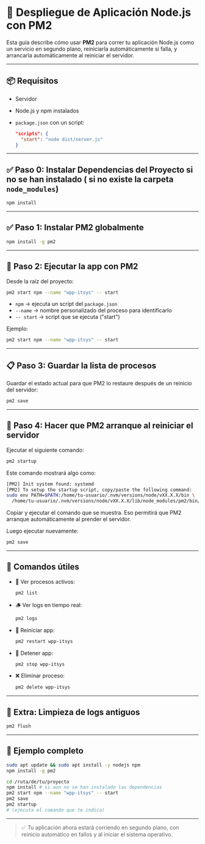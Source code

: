 
# 📘 Despliegue de Aplicación Node.js con PM2

Esta guía describe cómo usar **PM2** para correr tu aplicación Node.js como un servicio en segundo plano, reiniciarla automáticamente si falla, y arrancarla automáticamente al reiniciar el servidor.

---

## 📦 Requisitos

- Servidor
- Node.js y npm instalados
- `package.json` con un script:

  ```json
  "scripts": {
    "start": "node dist/server.js"
  }
  ```

---
## ✅ Paso 0: Instalar Dependencias del Proyecto si no se han instalado ( si no existe la carpeta `node_modules`)

```bash
npm install
```

---
## ✅ Paso 1: Instalar PM2 globalmente

```bash
npm install -g pm2
```

---

## 🚀 Paso 2: Ejecutar la app con PM2

Desde la raíz del proyecto:

```bash
pm2 start npm --name "wpp-itsys" -- start
```

- `npm` → ejecuta un script del `package.json`
- `--name` → nombre personalizado del proceso para identificarlo
- `-- start` → script que se ejecuta ("start")

Ejemplo:

```bash
pm2 start npm --name "wpp-itsys" -- start
```

---

## 📋 Paso 3: Guardar la lista de procesos

Guardar el estado actual para que PM2 lo restaure después de un reinicio del servidor:

```bash
pm2 save
```

---

## 🔄 Paso 4: Hacer que PM2 arranque al reiniciar el servidor

Ejecutar el siguiente comando:

```bash
pm2 startup
```

Este comando mostrará algo como:

```bash
[PM2] Init system found: systemd
[PM2] To setup the startup script, copy/paste the following command:
sudo env PATH=$PATH:/home/tu-usuario/.nvm/versions/node/vXX.X.X/bin \
  /home/tu-usuario/.nvm/versions/node/vXX.X.X/lib/node_modules/pm2/bin/pm2 startup systemd -u tu-usuario --hp /home/tu-usuario
```

Copiar y ejecutar el comando que se muestra. Eso permitirá que PM2 arranque automáticamente al prender el servidor.

Luego ejecutar nuevamente:

```bash
pm2 save
```

---

## 🔧 Comandos útiles

- 📜 Ver procesos activos:

  ```bash
  pm2 list
  ```

- 🪵 Ver logs en tiempo real:

  ```bash
  pm2 logs
  ```

- 🔄 Reiniciar app:

  ```bash
  pm2 restart wpp-itsys
  ```

- 🛑 Detener app:

  ```bash
  pm2 stop wpp-itsys
  ```

- ❌ Eliminar proceso:

  ```bash
  pm2 delete wpp-itsys
  ```

---

## 🧼 Extra: Limpieza de logs antiguos

```bash
pm2 flush
```

---

## 🧪 Ejemplo completo

```bash
sudo apt update && sudo apt install -y nodejs npm
npm install -g pm2

cd /ruta/de/tu/proyecto
npm install # si aun no se han instalado las dependencias
pm2 start npm --name "wpp-itsys" -- start
pm2 save
pm2 startup
# (ejecuta el comando que te indica)
```

---

> ✅ Tu aplicación ahora estará corriendo en segundo plano, con reinicio automático en fallos y al iniciar el sistema operativo.
